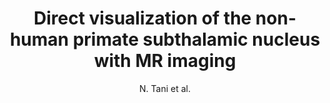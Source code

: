 ---
cat: ciel
subcat: neurophysics
bestof: false
author: N. Tani et al.
title: Direct visualization of the non-human primate subthalamic nucleus with MR imaging
year: 2009
type: misc
---
